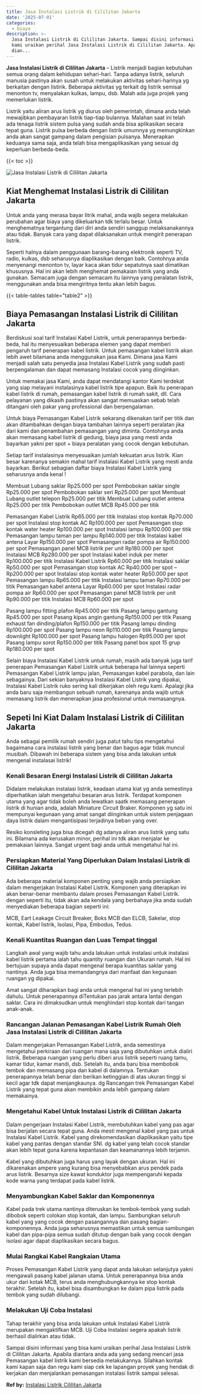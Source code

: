```yaml
---
title: Jasa Instalasi Listrik di Cililitan Jakarta
date: '2025-07-01'
categories:
  - biaya
description: >-
  Jasa Instalasi Listrik di Cililitan Jakarta. Sampai disini informasi yang bisa
  kami uraikan perihal Jasa Instalasi Listrik di Cililitan Jakarta. Apabila
  dian...
---
```


**Jasa Instalasi Listrik di Cililitan Jakarta** – Listrik menjadi bagian kebutuhan semua orang dalam kehidupan sehari-hari. Tanpa adanya listrik, seluruh manusia pastinya akan susah untuk melakukan aktivitas sehari-harinya yg berkaitan dengan listirik. Beberapa aktivitas yg terkait dg listrik semisal menonton tv, menyalakan kulkas, lampu, dsb. Malah ada juga projek yang memerlukan listrik.

Listrik yaitu aliran arus listrik yg diurus oleh pemerintah, dimana anda telah mewajibkan pembayaran listrik tiap-tiap bulannya. Malahan saat ini telah ada tenaga listrik sistem pulsa yang sudah anda bisa aplikasikan secara tepat guna. Listrik pulsa berbeda dengan listrik umumnya yg memungkinkan anda akan sangat gampang dalam pengisian pulsanya. Menerapkan keduanya sama saja, anda telah bisa mengaplikasikan yang sesuai dg keperluan berbeda-beda.

{{< toc >}}

![Jasa Instalasi Listrik di Cililitan Jakarta](/images/instalasi-listrik-murah09.png)

## Kiat Menghemat Instalasi Listrik di Cililitan Jakarta

Untuk anda yang merasa bayar litrik mahal, anda wajib segera melakukan perubahan agar biaya yang dikeluarkan tdk terlalu besar. Untuk menghematnya tergantung dari diri anda sendiri sanggup melaksanakannya atau tidak. Banyak cara yang dapat dilaksanakan untuk mengirit penerapan listrik.

Seperti halnya dalam penggunaan barang-barang elektronik seperti TV, radio, kulkas, dsb seharusnya diaplikasikan dengan baik. Contohnya anda menyenangi menonton tv, layar kaca akan tidur sepatutnya saat dimatikan khususnya. Hal ini akan lebih menghemat pemakaian listrik yang anda gunakan. Semacam juga dengan semacam itu lainnya yang peralatan listrik, menggunakan anda bisa mengiritnya tentu akan lebih bagus.

{{< table-tables table="table2" >}}

## Biaya Pemasangan Instalasi Listrik di Cililitan Jakarta

Berdiskusi soal tarif Instalasi Kabel Listrik, untuk penerapannya berbeda-beda, hal itu menyesuaikan beberapa elemen yang dapat memberi pengaruh tarif penerapan kabel listrik. Untuk pemasangan kabel listrik akan lebih awet bilamana anda menggunakan jasa Kami. Dimana jasa Kami menjadi salah satu penyedia jasa Instalasi Kabel Listrik yang sudah pasti berpengalaman dan dapat memasang Instalasi cocok yang diinginkan.

Untuk memakai jasa Kami, anda dapat mendatangi kantor Kami terdekat yang siap melayani instalasinya kabel listrik tipe apapun. Baik itu penerapan kabel listrik di rumah, pemasangan kabel listrik di rumah sakit, dll. Cara pelayanan yang dikasih pastinya akan sangat memuaskan sebab telah ditangani oleh pakar yang professional dan berpengalaman.

Untuk biaya Pemasangan Kabel Listrik sekarang dikenakan tarif per titik dan akan ditambahkan dengan biaya tambahan lainnya seperti peralatan jika dari kami dan penambahan pemasangan yang diminta. Contohnya anda akan memasang kabel listrik di gedung, biaya jasa yang mesti anda bayarkan yakni per spot + biaya peralatan yang cocok dengan kebutuhan.

Setiap tarif instalasinya menyesuaikan jumlah kekuatan arus listrik. Kian besar karenanya semakin mahal tarif instalasi Kabel Listrik yang mesti anda bayarkan. Berikut sebagian daftar biaya Instalasi Kabel Listrik yang seharusnya anda kenal !

Membuat Lubang saklar Rp25.000 per spot Pembobokan saklar single Rp25.000 per spot Pembobokan saklar seri Rp25.000 per spot Membuat Lubang outlet telepon Rp25.000 per titik Membuat Lubang outlet antena Rp25.000 per titik Pembobokan outlet MCB Rp45.000 per titik

Pemasangan Kabel Listrik Rp65.000 per titik Instalasi stop kontak Rp70.000 per spot Instalasi stop kontak AC Rp100.000 per spot Pemasangan stop kontak water heater Rp100.000 per spot Instalasi lampu Rp100.000 per titik Pemasangan lampu taman per lampu Rp140.000 per titik Instalasi kabel antena Layar Rp150.000 per spot Pemasangan radar pompa air Rp150.000 per spot Pemasangan panel MCB listrik per unit Rp180.000 per spot Instalasi MCB Rp280.000 per spot Instalasi kabel induk per meter Rp100.000 per titik Instalasi Kabel Listrik Rp60.000 per titik Instalasi saklar Rp50.000 per spot Pemasangan stop kontak AC Rp40.000 per spot – Rp200.000 per spot Instalasi stop kontak water heater Rp50.000 per spot Pemasangan lampu Rp65.000 per titik Instalasi lampu taman Rp70.000 per titik Pemasangan kabel antena Layar Rp60.000 per spot Instalasi radar pompa air Rp60.000 per spot Pemasangan panel MCB listrik per unit Rp90.000 per titik Instalasi MCB Rp60.000 per spot

Pasang lampu fitting plafon Rp45.000 per titik Pasang lampu gantung Rp45.000 per spot Pasang kipas angin gantung Rp150.000 per titik Pasang exhaust fan dinding/plafon Rp150.000 per titik Pasang lampu dinding Rp100.000 per spot Pasang lampu neon Rp110.000 per titik Pasang lampu downlight Rp100.000 per spot Pasang lampu halogen Rp95.000 per spot Pasang lampu sorot Rp150.000 per titik Pasang panel box spot 15 grup Rp180.000 per spot

Selain biaya Instalasi Kabel Listrik untuk rumah, masih ada banyak juga tarif penerapan Pemasangan Kabel Listrik untuk beberapa hal lainnya seperti Pemasangan Kabel Listrik lampu jalan, Pemasangan kabel parabola, dan lain sebagainya. Dari sekian banyaknya Instalasi Kabel Listrik yang dipakai, Instalasi Kabel Listrik ruko sering kali dikerjakan oleh regu kami. Apalagi jika anda baru saja membangun sebuah rumah, karenanya anda wajib untuk memasang listrik dan menerapkan jasa profesional untuk memasangnya.

## Sepeti Ini Kiat Dalam Instalasi Listrik di Cililitan Jakarta


Anda sebagai pemilik rumah sendiri juga patut tahu tips mengetahui bagaimana cara instalasi listrik yang benar dan bagus agar tidak muncul musibah. Dibawah ini beberapa sistem yang bisa anda lakukan untuk mengenal instalasai listrik!

### Kenali Besaran Energi Instalasi Listrik di Cililitan Jakarta

Didalam melakukan instalasi listrik, keadaan utama kiat yg anda semestinya diperhatikan ialah mengetahui besaran arus listrik. Terdapat komponen utama yang agar tidak boleh anda lewatkan saatk memasang penerapan listrik di hunian anda, adalah Miniature Circuit Braker. Komponen yg satu ini mempunyai kegunaan yang amat sangat diinginkan untuk sistem penjagaan daya listrik dalam mengantisipasi terjadinya beban yang over.

Resiko konsleting juga bisa dicegah dg adanya aliran arus listrik yang satu ini. Bilamana ada kerusakan minor, perihal ini tdk akan menjalar ke pemakaian lainnya. Sangat urgent bagi anda untuk mengetahui hal ini.

### Persiapkan Material Yang Diperlukan Dalam Instalasi Listrik di Cililitan Jakarta

Ada beberapa material komponen penting yang wajib anda persiapkan dalam mengerjakan Instalasi Kabel Listrik. Komponen yang diterapkan ini akan benar-benar membantu dalam proses Pemasangan Kabel Listrik. dengan seperti itu, tidak akan ada kendala yang berbahaya jika anda sudah menyediakan beberapa bagian seperti ini:

MCB, Eart Leakage Circuit Breaker, Boks MCB dan ELCB, Sakelar, stop kontak, Kabel listrik, Isolasi, Pipa, Embodus, Tedus.

### Kenali Kuantitas Ruangan dan Luas Tempat tinggal

Langkah awal yang wajib tahu anda lakukan untuk instalasi untuk instalasi kabel listrik pertama ialah tahu quantity ruangan dan Ukuran rumah. Hal ini bertujuan supaya anda dapat mengenal berapa kuantitas saklar yang nantinya. Anda juga bisa memandangnya dari manfaat dan kegunaan ruangan yg dipakai.

Amat sangat diharapkan bagi anda untuk mengenal hal ini yang terlebih dahulu. Untuk penerapannya diTentukan pas jarak antara lantai dengan saklar. Cara ini dimaksudkan untuk menghindari stop kontak dari tangan anak-anak.

### Rancangan Jalanan Pemasangan Kabel Listrik Rumah Oleh Jasa Instalasi Listrik di Cililitan Jakarta

Dalam mengerjakan Pemasangan Kabel Listrik, anda semestinya mengetahui perkiraan dari ruangan mana saja yang dibutuhkan untuk dialiri listrik. Beberapa ruangan yang perlu diberi arus listrik seperti ruang tamu, kamar tidur, kamar mandi, dsb. Setelah itu, anda baru bisa membobok tembok dan memasang pipa dan kabel di dalamnya. Tentukan penerapannya telah benar dan berikan ketinggian di atas ukuran tinggi si kecil agar tdk dapat menjangkaunya. dg Rancangan trek Pemasangan Kabel Listrik yang tepat guna akan membikin anda lebih gampang dalam memakainya.

### Mengetahui Kabel Untuk Instalasi Listrik di Cililitan Jakarta

Dalam pengerjaan Instalasi Kabel Listrik, membutuhkan kabel yang pas agar bisa berjalan secara tepat guna. Anda mesti mengenal kabel yang pas untuk Instalasi Kabel Listrik. Kabel yang direkomendasikan diaplikasikan yaitu tipe kabel yang pantas dengan standar SNI. dg kabel yang telah cocok standar akan lebih tepat guna karena kepantasan dan keamanannya lebih terjamin.

Kabel yang dibutuhkan juga harus yang layak dengan ukuran. Hal ini dikarenakan ampere yang kurang bisa menyebabkan arus pendek pada arus listrik. Besarnya size kawat konduktor juga mempengaruhi kepada kode warna yang terdapat pada kabel listrik.

### Menyambungkan Kabel Saklar dan Komponennya

Kabel pada trek utama nantinya diteruskan ke tembok-tembok yang sudah dibobok seperti colokan stop kontak, dan lampu. Sambungkan seluruh kabel yang yang cocok dengan pasangannya dan pasang bagian-komponennya. Anda juga seharusnya memastikan untuk semua sambungan kabel dan pipa-pipa semua sudah ditutup dengan baik yang cocok dengan isolasi agar dapat diaplikasikan secara bagus.

### Mulai Rangkai Kabel Rangkaian Utama

Proses Pemasangan Kabel Listrik yang dapat anda lakukan selanjutya yakni mengawali pasang kabel jalanan utama. Untuk penerapannya bisa anda ukur dari kotak MCB, terus anda menghubungkannya ke stop kontak terakhir. Setelah itu, kabel bisa disambungkan ke dalam pipa listrik pada tembok yang sudah dilubangi.

### Melakukan Uji Coba Instalasi

Tahap terakhir yang bisa anda lakukan untuk Instalasi Kabel Listrik merupakan mengaktifkan MCB. Uji Coba Instalasi segera apakah listrik berhasil dialirkan atau tidak.

Sampai disini informasi yang bisa kami uraikan perihal Jasa Instalasi Listrik di Cililitan Jakarta. Apabila diantara anda ada yang sedang mencari jasa Pemasangan kabel listrik kami bersedia melakukannya. Silahkan kontak kami kapan saja dan regu kami siap cek ke lapangan proyek yang hendak di kerjakan dan menjalankan pemasangan instalasi listrik sampai selesai.

**Ref by:** [Instalasi Listrik Cililitan Jakarta](https://id.wikipedia.org/wiki/Instalasi)
